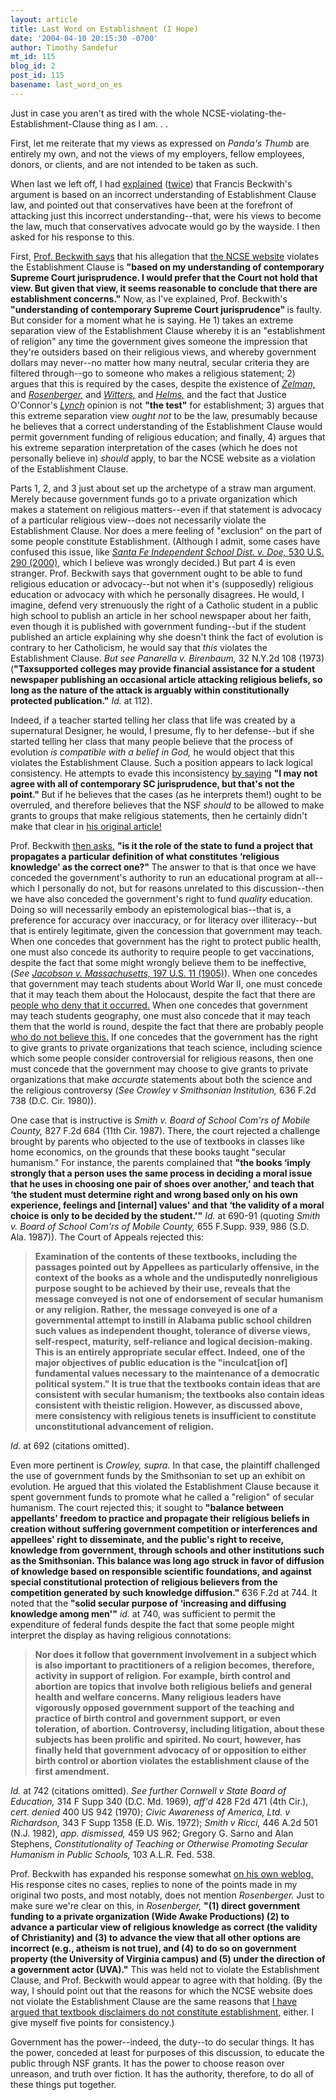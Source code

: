 ```yaml
---
layout: article
title: Last Word on Establishment (I Hope)
date: '2004-04-10 20:15:30 -0700'
author: Timothy Sandefur
mt_id: 115
blog_id: 2
post_id: 115
basename: last_word_on_es
---
```

Just in case you aren't as tired with the whole NCSE-violating-the-Establishment-Clause thing as I am. . .

<!--more-->

First, let me reiterate that my views as expressed on <i>Panda's Thumb</i> are entirely my own, and not the views of my employers, fellow employees, donors, or clients, and are not intended to be taken as such.

When last we left off, I had <a href="http://www.pandasthumb.org/pt-archives/000100.html">explained</a> (<a href="http://www.pandasthumb.org/pt-archives/000121.html">twice</a>) that Francis Beckwith's argument is based on an incorrect understanding of Establishment Clause law, and pointed out that conservatives have been at the forefront of attacking just this incorrect understanding--that, were his views to become the law, much that conservatives advocate would go by the wayside. I then asked for his response to this. 

First, <a href="http://www.pandasthumb.org/cgi-bin/mt/mt-comments.cgi?entry_id=121">Prof. Beckwith says</a> that his allegation that <a href="http://evolution.berkeley.edu/evosite/misconceps/IVAandreligion.shtml">the NCSE website</a> violates the Establishment Clause is <b>"based on my understanding of contemporary Supreme Court jurisprudence. I would prefer that the Court not hold that view. But given that view, it seems reasonable to conclude that there are establishment concerns."</b> Now, as I've explained, Prof. Beckwith's<b> "understanding of contemporary Supreme Court jurisprudence" </b>is faulty. But consider for a moment what he is saying. He 1) takes an extreme separation view of the Establishment Clause whereby it is an "establishment of religion" any time the government gives someone the impression that they're outsiders based on their religious views, and whereby government dollars may never--no matter how many neutral, secular criteria they are filtered through--go to someone who makes a religious statement; 2) argues that this is required by the cases, despite the existence of <i><a href="http://supct.law.cornell.edu/supct/html/00-1751.ZO.html">Zelman,</a></i> and <i><a href="http://caselaw.lp.findlaw.com/scripts/getcase.pl?navby=case&court=us&vol=515&page=819">Rosenberger,</a></i> and <i><a href="http://supct.law.cornell.edu/supct-cgi/get-us-cite?474+481">Witters,</a></i> and <i><a href="http://supct.law.cornell.edu/supct/html/98-1648.ZO.html">Helms,</a></i> and the fact that Justice O'Connor's <i><a href="http://caselaw.lp.findlaw.com/cgi-bin/getcase.pl?court=US&vol=465&invol=668">Lynch</a></i> opinion is not <b>"the test"</b> for establishment; 3) argues that this extreme separation view <i>ought not</i> to be the law, presumably because he believes that a correct understanding of the Establishment Clause would permit government funding of religious education; and finally, 4) argues that his extreme separation interpretation of the cases (which he does not personally believe in) <i>should</i> apply, to bar the NCSE website as a violation of the Establishment Clause. 

Parts 1, 2, and 3 just about set up the archetype of a straw man argument. Merely because government funds go to a private organization which makes a statement on religious matters--even if that statement is advocacy of a particular religious view--does not necessarily violate the Establishment Clause. Nor does a mere feeling of "exclusion" on the part of some people constitute Establishment. (Although I admit, some cases have confused this issue, like <a href="http://supct.law.cornell.edu/supct/html/99-62.ZS.html"><i>Santa Fe Independent School Dist. v. Doe, </i>530 U.S. 290 (2000),</a> which I believe was wrongly decided.) But part 4 is even stranger. Prof. Beckwith says that government ought to be able to fund religious education or advocacy--but not when it's (supposedly) religious education or advocacy with which he personally disagrees. He would, I imagine, defend very strenuously the right of a Catholic student in a public high school to publish an article in her school newspaper about her faith, even though it is published with government funding--but if the student published an article explaining why she doesn't think the fact of evolution is contrary to her Catholicism, he would say that <i>this </i>violates the Establishment Clause. <i>But see Panarella v. Birenbaum,</i> 32 N.Y.2d 108 (1973) (<b>"Taxsupported colleges may provide financial assistance for a student newspaper publishing an occasional article attacking religious beliefs, so long as the nature of the attack is arguably within constitutionally protected publication."</b><i> Id.</i> at 112). 

Indeed, if a teacher started telling her class that life was created by a supernatural Designer, he would, I presume, fly to her defense--but if she started telling her class that many people believe that the process of evolution <i>is compatible with a belief in God, </i>he would object that this violates the Establishment Clause. Such a position appears to lack logical consistency. He attempts to evade this inconsistency <a href="http://www.moteworthy.com/archives/000316.html">by saying</a> <b>"I may not agree with all of contemporary SC jurisprudence, but that's not the point." </b>But if he believes that the cases (as he interprets them!) ought to be overruled, and therefore believes that the NSF <i>should</i> to be allowed to make grants to groups that make religious statements, then he certainly didn't make that clear in <a href="http://www.spectator.org/util/print.asp?art_id=6395">his original article!</a>

Prof. Beckwith <a href="http://www.pandasthumb.org/cgi-bin/mt/mt-comments.cgi?entry_id=121 ">then asks,</a> <b>"is it the role of the state to fund a project that propagates a particular definition of what constitutes ‘religious knowledge' as the correct one?" </b>The answer to that is that once we have conceded the government's authority to run an educational program at all--which I personally do not, but for reasons unrelated to this discussion--then we have also conceded the government's right to fund <i>quality</i> education. Doing so will necessarily embody an epistemological bias--that is, a preference for accuracy over inaccuracy, or for literacy over illiteracy--but that is entirely legitimate, given the concession that government may teach. When one concedes that government has the right to protect public health, one must also concede its authority to require people to get vaccinations, despite the fact that some might wrongly believe them to be ineffective, (<i>See <a href="http://caselaw.lp.findlaw.com/cgi-bin/getcase.pl?court=US&vol=197&invol=11">Jacobson v. Massachusetts,</i> 197 U.S. 11 (1905)</a>). When one concedes that government may teach students about World War II, one must concede that it may teach them about the Holocaust, despite the fact that there are <a href="http://www.us-israel.org/jsource/Holocaust/denial.html">people who deny that it occurred.</a> When one concedes that government may teach students geography, one must also concede that it may teach them that the world is round, despite the fact that there are probably people <a href="http://www.flat-earth.org/society/about.html">who do not believe this.</a> If one concedes that the government has the right to give grants to private organizations that teach science, including science which some people consider controversial for religious reasons, then one must concede that the government may choose to give grants to private organizations that make <i>accurate</i> statements about both the science and the religious controversy (<i>See Crowley v Smithsonian Institution, </i>636 F.2d 738 (D.C. Cir. 1980)).

One case that is instructive is <i>Smith v. Board of School Com'rs of Mobile County,</i> 827 F.2d 684 (11th Cir. 1987). There, the court rejected a challenge brought by parents who objected to the use of textbooks in classes like home economics, on the grounds that these books taught "secular humanism." For instance, the parents complained that <b>"the books ‘imply strongly that a person uses the same process in deciding a moral issue that he uses in choosing one pair of shoes over another,' and teach that ‘the student must determine right and wrong based only on his own experience, feelings and [internal] values' and that ‘the validity of a moral choice is only to be decided by the student.'"</b><i> Id.</i> at 690-91 (quoting <i>Smith v. Board of School Com'rs of Mobile County,</i> 655 F.Supp. 939, 986 (S.D. Ala. 1987)). The Court of Appeals rejected this: <b><blockquote>Examination of the contents of these textbooks, including the passages pointed out by Appellees as particularly offensive, in the context of the books as a whole and the undisputedly nonreligious purpose sought to be achieved by their use, reveals that the message conveyed is not one of endorsement of secular humanism or any religion. Rather, the message conveyed is one of a governmental attempt to instill in Alabama public school children such values as independent thought, tolerance of diverse views, self-respect, maturity, self-reliance and logical decision-making. This is an entirely appropriate secular effect. Indeed, one of the major objectives of public education is the "inculcat[ion of] fundamental values necessary to the maintenance of a democratic political system." It is true that the textbooks contain ideas that are consistent with secular humanism; the textbooks also contain ideas consistent with theistic religion. However, as discussed above, mere consistency with religious tenets is insufficient to constitute unconstitutional advancement of religion.</b></blockquote><i>Id.</i> at 692 (citations omitted).

Even more pertinent is <i>Crowley, supra.</i> In that case, the plaintiff challenged the use of government funds by the Smithsonian to set up an exhibit on evolution. He argued that this violated the Establishment Clause because it spent government funds to promote what he called a "religion" of secular humanism. The court rejected this; it sought to <b>"balance between appellants' freedom to practice and propagate their religious beliefs in creation without suffering government competition or interferences and appellees' right to disseminate, and the public's right to receive, knowledge from government, through schools and other institutions such as the Smithsonian. This balance was long ago struck in favor of diffusion of knowledge based on responsible scientific foundations, and against special constitutional protection of religious believers from the competition generated by such knowledge diffusion."</b> 636 F.2d at 744. It noted that the <b>"solid secular purpose of ‘increasing and diffusing knowledge among men'"</b> <i>id.</i> at 740, was sufficient to permit the expenditure of federal funds despite the fact that some people might interpret the display as having religious connotations: <b><blockquote>Nor does it follow that government involvement in a subject which is also important to practitioners of a religion becomes, therefore, activity in support of religion. For example, birth control and abortion are topics that involve both religious beliefs and general health and welfare concerns. Many religious leaders have vigorously opposed government support of the teaching and practice of birth control and government support, or even toleration, of abortion. Controversy, including litigation, about these subjects has been prolific and spirited. No court, however, has finally held that government advocacy of or opposition to either birth control or abortion violates the establishment clause of the first amendment.</blockquote></b><i>Id.</i> at 742 (citations omitted). <i>See further Cornwell v State Board of Education,</i> 314 F Supp 340 (D.C. Md. 1969), <i>aff'd </i>428 F2d 471 (4th Cir.), <i>cert. denied</i> 400 US 942 (1970); <i>Civic Awareness of America, Ltd. v Richardson,</i> 343 F Supp 1358  (E.D. Wis. 1972); <i>Smith v Ricci, </i>446 A.2d 501 (N.J. 1982), <i>app. dismissed,</i> 459 US 962; Gregory G. Sarno and Alan Stephens, <i> Constitutionality of Teaching or Otherwise Promoting Secular Humanism in Public Schools,</i> 103 A.L.R. Fed. 538.

Prof. Beckwith has expanded his response somewhat <a href="http://www.moteworthy.com/archives/000316.html ">on his own weblog.</a> His response cites no cases, replies to none of the points made in my original two posts, and most notably, does not mention <i>Rosenberger.</i> Just to make sure we're clear on this, in <i>Rosenberger,</i> <b>"(1) direct government funding to a private organization (Wide Awake Productions) (2) to advance a particular view of religious knowledge as correct (the validity of Christianity) and (3) to advance the view that all other options are incorrect (e.g., atheism is not true), and (4) to do so on government property (the University of Virginia campus) and (5) under the direction of a government actor (UVA)."</b> This was held not to violate the Establishment Clause, and Prof. Beckwith would appear to agree with that holding. (By the way, I should point out that the reasons for which the NCSE website does not violate the Establishment Clause are the same reasons that <a href="http://www.pandasthumb.org/pt-archives/000116.html">I have argued that textbook disclaimers do not constitute establishment,</a> either. I give myself five points for consistency.)

Government has the power--indeed, the duty--to do secular things. It has the power, conceded at least for purposes of this discussion, to educate the public through NSF grants. It has the power to choose reason over unreason, and truth over fiction. It has the authority, therefore, to do all of these things put together.
